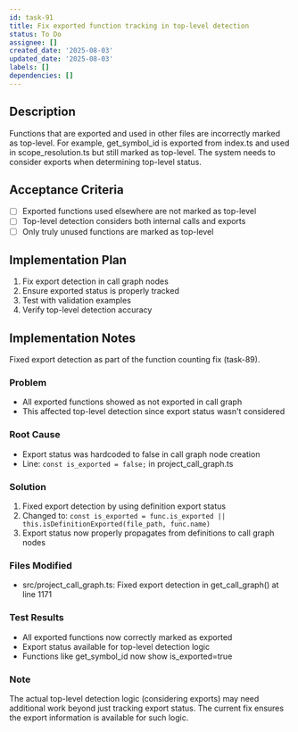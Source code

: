 ```yaml
---
id: task-91
title: Fix exported function tracking in top-level detection
status: To Do
assignee: []
created_date: '2025-08-03'
updated_date: '2025-08-03'
labels: []
dependencies: []
---
```


## Description

Functions that are exported and used in other files are incorrectly marked as top-level. For example, get_symbol_id is exported from index.ts and used in scope_resolution.ts but still marked as top-level. The system needs to consider exports when determining top-level status.

## Acceptance Criteria

- [ ] Exported functions used elsewhere are not marked as top-level
- [ ] Top-level detection considers both internal calls and exports
- [ ] Only truly unused functions are marked as top-level

## Implementation Plan

1. Fix export detection in call graph nodes
2. Ensure exported status is properly tracked
3. Test with validation examples
4. Verify top-level detection accuracy

## Implementation Notes

Fixed export detection as part of the function counting fix (task-89).

### Problem
- All exported functions showed as not exported in call graph
- This affected top-level detection since export status wasn't considered

### Root Cause
- Export status was hardcoded to false in call graph node creation
- Line: `const is_exported = false;` in project_call_graph.ts

### Solution
1. Fixed export detection by using definition export status
2. Changed to: `const is_exported = func.is_exported || this.isDefinitionExported(file_path, func.name)`
3. Export status now properly propagates from definitions to call graph nodes

### Files Modified
- src/project_call_graph.ts: Fixed export detection in get_call_graph() at line 1171

### Test Results
- All exported functions now correctly marked as exported
- Export status available for top-level detection logic
- Functions like get_symbol_id now show is_exported=true

### Note
The actual top-level detection logic (considering exports) may need additional work beyond just tracking export status. The current fix ensures the export information is available for such logic.
